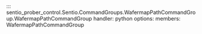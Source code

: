 ::: sentio_prober_control.Sentio.CommandGroups.WafermapPathCommandGroup.WafermapPathCommandGroup
handler: python
	options:
		members:
			WafermapPathCommandGroup
